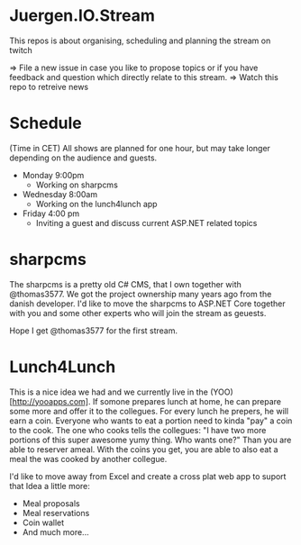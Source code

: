 # Juergen.IO.Stream
This repos is about organising, scheduling and planning the stream on twitch 

=> File a new issue in case you like to propose topics or if you have feedback and question which directly relate to this stream.
=> Watch this repo to retreive news 

# Schedule
(Time in CET)
All shows are planned for one hour, but may take longer depending on the audience and guests.
* Monday 9:00pm
  * Working on sharpcms
* Wednesday 8:00am
  * Working on the lunch4lunch app
* Friday 4:00 pm
  * Inviting a guest and discuss current  ASP.NET  related topics 

# sharpcms
The sharpcms is a pretty old C# CMS, that I own together with @thomas3577. We got the project ownership many years ago from the danish developer. I'd like to move the sharpcms to ASP.NET Core together with you and some other experts who will join the stream as geuests.

Hope I get @thomas3577 for the first stream.

# Lunch4Lunch
This is a nice idea we had and we currently live in the (YOO)[http://yooapps.com]. If somone prepares lunch at home, he can prepare some more and offer it to the collegues. For every lunch he prepers, he will earn a coin. Everyone who wants to eat a portion need to kinda "pay" a coin to the cook. The one who cooks tells the collegues: "I have two more portions of this super awesome yumy thing. Who wants one?" Than you are able to reserver ameal. With the coins you get, you are able to also eat a meal the was cooked by another collegue.

I'd like to move away from Excel and create a cross plat web app to suport that Idea a little more: 
* Meal proposals 
* Meal reservations
* Coin wallet
* And much more...
